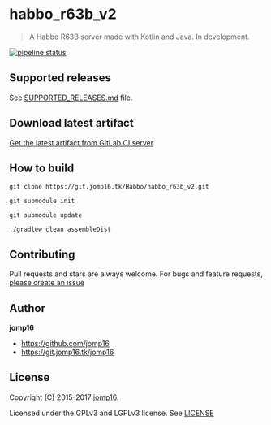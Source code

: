 # habbo_r63b_v2
> A Habbo R63B server made with Kotlin and Java. In development.

[![pipeline status](https://git.jomp16.tk/Habbo/habbo_r63b_v2/badges/master/pipeline.svg)](https://git.jomp16.tk/Habbo/habbo_r63b_v2/commits/master)

## Supported releases

See [SUPPORTED_RELEASES.md](SUPPORTED_RELEASES.md) file.

## Download latest artifact
[Get the latest artifact from GitLab CI server](https://git.jomp16.tk/Habbo/habbo_r63b_v2/-/jobs/artifacts/master/download?build)

## How to build

`git clone https://git.jomp16.tk/Habbo/habbo_r63b_v2.git`

`git submodule init`

`git submodule update`

`./gradlew clean assembleDist`

## Contributing

Pull requests and stars are always welcome. For bugs and feature requests, [please create an issue](https://git.jomp16.tk/Habbo/habbo_r63b_v2/issues)

## Author

**jomp16**

+ https://github.com/jomp16
+ https://git.jomp16.tk/jomp16

## License

Copyright (C) 2015-2017 [jomp16](https://git.jomp16.tk).

Licensed under the GPLv3 and LGPLv3 license. See [LICENSE](LICENSE)
